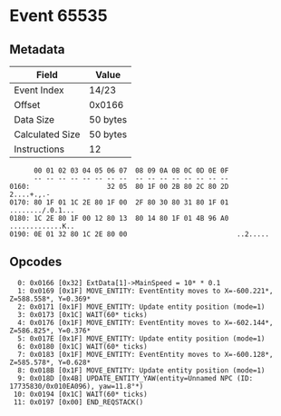 # Event 65535

## Metadata

| Field           | Value    |
|-----------------|----------|
| Event Index     | 14/23    |
| Offset          | 0x0166   |
| Data Size       | 50 bytes |
| Calculated Size | 50 bytes |
| Instructions    | 12       |

```
      00 01 02 03 04 05 06 07  08 09 0A 0B 0C 0D 0E 0F
      -- -- -- -- -- -- -- --  -- -- -- -- -- -- -- --
0160:                   32 05  80 1F 00 2B 80 2C 80 2D        2....+.,.-
0170: 80 1F 01 1C 2E 80 1F 00  2F 80 30 80 31 80 1F 01  ......../.0.1...
0180: 1C 2E 80 1F 00 12 80 13  80 14 80 1F 01 4B 96 A0  .............K..
0190: 0E 01 32 80 1C 2E 80 00                           ..2.....        
```

## Opcodes

```
  0: 0x0166 [0x32] ExtData[1]->MainSpeed = 10* * 0.1
  1: 0x0169 [0x1F] MOVE_ENTITY: EventEntity moves to X=-600.221*, Z=588.558*, Y=0.369*
  2: 0x0171 [0x1F] MOVE_ENTITY: Update entity position (mode=1)
  3: 0x0173 [0x1C] WAIT(60* ticks)
  4: 0x0176 [0x1F] MOVE_ENTITY: EventEntity moves to X=-602.144*, Z=586.825*, Y=0.376*
  5: 0x017E [0x1F] MOVE_ENTITY: Update entity position (mode=1)
  6: 0x0180 [0x1C] WAIT(60* ticks)
  7: 0x0183 [0x1F] MOVE_ENTITY: EventEntity moves to X=-600.128*, Z=585.578*, Y=0.628*
  8: 0x018B [0x1F] MOVE_ENTITY: Update entity position (mode=1)
  9: 0x018D [0x4B] UPDATE_ENTITY_YAW(entity=Unnamed NPC (ID: 17735830/0x010EA096), yaw=11.8°*)
 10: 0x0194 [0x1C] WAIT(60* ticks)
 11: 0x0197 [0x00] END_REQSTACK()
```
